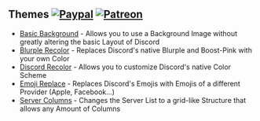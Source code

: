 ## Themes [![Paypal][paypal-badge]][paypal-link] [![Patreon][patreon-badge]][patreon-link]

[paypal-badge]: https://img.shields.io/badge/Paypal-Donate!-%23003087.svg?logo=paypal&style=flat
[paypal-link]: https://paypal.me/MircoWittrien

[patreon-badge]: https://img.shields.io/badge/Patreon-Support!-%23F96854.svg?logo=patreon&style=flat
[patreon-link]: https://patreon.com/MircoWittrien

 - [Basic Background](https://github.com/mwittrien/BetterDiscordAddons/tree/master/Themes/BasicBackground) - Allows you to use a Background Image without greatly altering the basic Layout of Discord
 - [Blurple Recolor](https://github.com/mwittrien/BetterDiscordAddons/tree/master/Themes/BlurpleRecolor) - Replaces Discord's native Blurple and Boost-Pink with your own Color
 - [Discord Recolor](https://github.com/mwittrien/BetterDiscordAddons/tree/master/Themes/DiscordRecolor) - Allows you to customize Discord's native Color Scheme
 - [Emoji Replace](https://github.com/mwittrien/BetterDiscordAddons/tree/master/Themes/EmojiReplace) - Replaces Discord's Emojis with Emojis of a different Provider (Apple, Facebook...)
 - [Server Columns](https://github.com/mwittrien/BetterDiscordAddons/tree/master/Themes/ServerColumns) - Changes the Server List to a grid-like Structure that allows any Amount of Columns
